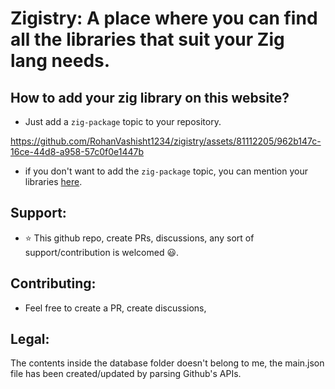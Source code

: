 # Zigistry: A place where you can find all the libraries that suit your Zig lang needs.

## How to add your zig library on this website?
- Just add a `zig-package` topic to your repository.


https://github.com/RohanVashisht1234/zigistry/assets/81112205/962b147c-16ce-44d8-a958-57c0f0e1447b


- if you don't want to add the `zig-package` topic, you can mention your libraries [here](https://github.com/RohanVashisht1234/zigistry/discussions/1).

## Support:
- ⭐ This github repo, create PRs, discussions, any sort of support/contribution is welcomed 😃.
## Contributing:
- Feel free to create a PR, create discussions,

## Legal:
The contents inside the database folder doesn't belong to me, the main.json file has been created/updated by parsing Github's APIs.

